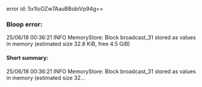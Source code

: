 error id: 5x1loOZw7AauBBobiVp94g==
### Bloop error:

25/06/18 00:36:21 INFO MemoryStore: Block broadcast_31 stored as values in memory (estimated size 32.8 KiB, free 4.5 GiB)
#### Short summary: 

25/06/18 00:36:21 INFO MemoryStore: Block broadcast_31 stored as values in memory (estimated size 32...